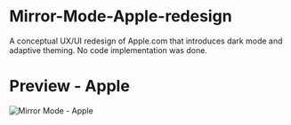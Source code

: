 # Mirror-Mode-Apple-redesign
A conceptual UX/UI redesign of Apple.com that introduces dark mode and adaptive theming.
No code implementation was done.

# Preview - Apple
![Mirror Mode - Apple](assets/Apple.png)
